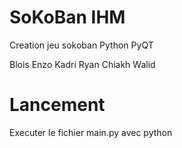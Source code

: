 # SoKoBan IHM

Creation jeu sokoban Python PyQT

Blois Enzo
Kadri Ryan
Chiakh Walid

# Lancement

Executer le fichier main.py avec python
